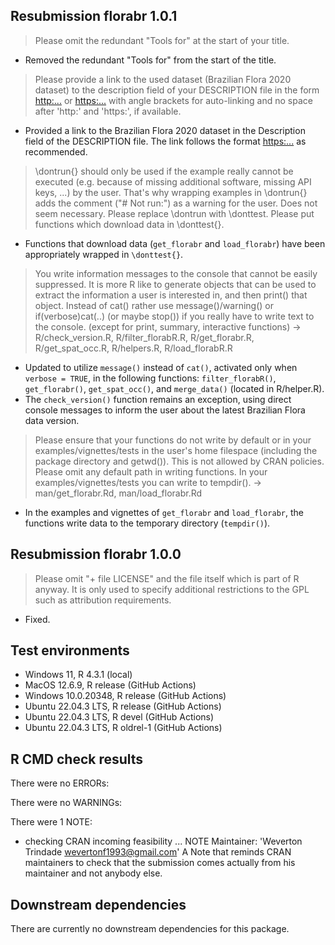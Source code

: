 ## Resubmission florabr 1.0.1
> Please omit the redundant "Tools for" at the start of your title.

* Removed the redundant "Tools for" from the start of the title.

> Please provide a link to the used dataset (Brazilian Flora 2020 dataset)
to the description field of your DESCRIPTION file in the form
<http:...> or <https:...>
with angle brackets for auto-linking and no space after 'http:' and
'https:', if available.

* Provided a link to the Brazilian Flora 2020 dataset in the Description field of the DESCRIPTION file. The link follows the format <https:...> as recommended.

> \dontrun{} should only be used if the example really cannot be executed
(e.g. because of missing additional software, missing API keys, ...) by
the user. That's why wrapping examples in \dontrun{} adds the comment
("# Not run:") as a warning for the user. Does not seem necessary.
Please replace \dontrun with \donttest.
Please put functions which download data in \donttest{}.

* Functions that download data (`get_florabr` and `load_florabr`) have been appropriately wrapped in `\donttest{}`.

> You write information messages to the console that cannot be easily
suppressed.
It is more R like to generate objects that can be used to extract the
information a user is interested in, and then print() that object.
Instead of cat() rather use message()/warning() or if(verbose)cat(..)
(or maybe stop()) if you really have to write text to the console.
(except for print, summary, interactive functions) -> 
R/check_version.R, R/filter_florabR.R, R/get_florabr.R,
R/get_spat_occ.R, R/helpers.R, R/load_florabR.R

* Updated to utilize `message()` instead of `cat()`, activated only when `verbose = TRUE`, in the following functions: `filter_florabR()`, `get_florabr()`, `get_spat_occ()`, and `merge_data()` (located in R/helper.R).
* The `check_version()` function remains an exception, using direct console messages to inform the user about the latest Brazilian Flora data version.

> Please ensure that your functions do not write by default or in your
examples/vignettes/tests in the user's home filespace (including the
package directory and getwd()). This is not allowed by CRAN policies.
Please omit any default path in writing functions. In your
examples/vignettes/tests you can write to tempdir(). ->
man/get_florabr.Rd, man/load_florabr.Rd

* In the examples and vignettes of `get_florabr` and `load_florabr`, the functions write data to the temporary directory (`tempdir()`).

## Resubmission florabr 1.0.0
> Please omit "+ file LICENSE" and the file itself which is part of R
anyway. It is only used to specify additional restrictions to the GPL
such as attribution requirements.

* Fixed.

## Test environments
* Windows 11, R 4.3.1 (local)
* MacOS 12.6.9, R release (GitHub Actions)
* Windows 10.0.20348, R release (GitHub Actions)
* Ubuntu 22.04.3 LTS, R release (GitHub Actions)
* Ubuntu 22.04.3 LTS, R devel (GitHub Actions)
* Ubuntu 22.04.3 LTS, R oldrel-1 (GitHub Actions)


## R CMD check results
There were no ERRORs:

There were no WARNINGs:

There were 1 NOTE:
* checking CRAN incoming feasibility ... NOTE
Maintainer: 'Weverton Trindade <wevertonf1993@gmail.com>'
A Note that reminds CRAN maintainers to check that the submission comes actually from his maintainer and not anybody else.

## Downstream dependencies
There are currently no downstream dependencies for this package.

